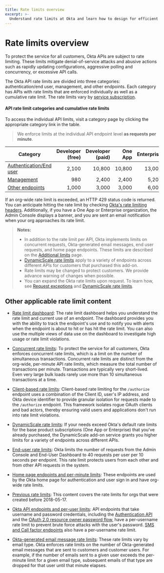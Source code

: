 ```yaml
---
title: Rate limits overview
excerpt: >-
  Understand rate limits at Okta and learn how to design for efficient use of resources
---
```


# Rate limits overview

To protect the service for all customers, Okta APIs are subject to rate limiting. These limits mitigate denial-of-service attacks and abusive actions such as rapidly updating configurations, aggressive polling and concurrency, or excessive API calls.

The Okta API rate limits are divided into three categories: authentication/end user, management, and other endpoints. Each category has APIs with rate limits that are enforced individually as well as a cumulative rate limit. The rate limits vary by [service subscription](https://developer.okta.com/pricing/).

#### API rate limit categories and cumulative rate limits

To access the individual API limits, visit a category page by clicking the appropriate category link in the table.

> We enforce limits at the individual API endpoint level **as requests per minute**.

| Category                                                          | Developer (free) | Developer (paid) | One App | Enterprise | Workforce Identity    |
| ----------------------------------------------------------------- | ----------------:| ----------------:| -------:| ----------:| ---------------------:|
| [Authentication/End user](/docs/reference/rl-global-enduser/)     | 2,100            | 10,800           | 10,800  | 13,000     | 18,250                |
| [Management](/docs/reference/rl-global-mgmt/)                     | 980              | 2,400            | 2,400   | 5,200      | 7,000                 |
| [Other endpoints](/docs/reference/rl-global-other-endpoints/)     | 1,000            | 3,000            | 3,000   | 6,000      | 10,000                |

If an org-wide rate limit is exceeded, an HTTP 429 status code is returned. You can anticipate hitting the rate limit by checking [Okta's rate limiting headers](/docs/reference/rl-best-practices/#check-your-rate-limits-with-okta-s-rate-limit-headers). Additionally, if you have a One App or Enterprise organization, the Admin Console displays a banner, and you are sent an email notification when your org approaches its rate limit.

> **Notes:**
>
> * In addition to the rate limit per API, Okta implements limits on concurrent requests, Okta-generated email messages, end user requests, and home page endpoints. These limits are described on the [Additional limits](/docs/reference/rl-additional-limits/) page.
> * [DynamicScale rate limits](/docs/reference/rl-dynamic-scale/) apply to a variety of endpoints across different APIs for customers that purchased this add-on.
> * Rate limits may be changed to protect customers. We provide advance warning of changes when possible.
> * You can expand the Okta rate limits upon request. To learn how, see [Request exceptions](/docs/reference/rl-best-practices/#request-exceptions) and [DynamicScale rate limits](/docs/reference/rl-dynamic-scale/).
>
## Other applicable rate limit content

* [Rate limit dashboard](/docs/reference/rl-dashboard/): The rate limit dashboard helps you understand the rate limit and current use of an endpoint. The dashboard provides you with the ability to track the endpoint's use and to notify you with alerts when the endpoint is about to hit or has hit the rate limit. You can also use the multiple views of data use on the dashboard to investigate high usage or rate limit violations.

* [Concurrent rate limits](/docs/reference/rl-additional-limits/#concurrent-rate-limits): To protect the service for all customers, Okta enforces concurrent rate limits, which is a limit on the number of simultaneous transactions. Concurrent rate limits are distinct from the org-wide, per-minute API rate limits, which measure the total number of transactions per minute. Transactions are typically very short-lived. Even very large bulk loads rarely use more than 10 simultaneous transactions at a time.

* [Client-based rate limits](/docs/reference/rl-clientbased/): Client-based rate limiting for the `/authorize` endpoint uses a combination of the Client ID, user's IP address, and Okta device identifier to provide granular isolation for requests made to the `/authorize` endpoint. This framework isolates rogue OAuth clients and bad actors, thereby ensuring valid users and applications don't run into rate limit violations.

* [DynamicScale rate limits](/docs/reference/rl-dynamic-scale/): If your needs exceed Okta's default rate limits for the base product subscriptions (One App or Enterprise) that you've already purchased, the  DynamicScale add-on service grants you higher limits for a variety of endpoints across different APIs.

* [End-user rate limits](/docs/reference/rl-additional-limits/#end-user-rate-limits): Okta limits the number of requests from the Admin Console and End-User Dashboard to 40 requests per user per 10 seconds per endpoint. This rate limit protects users from each other and from other API requests in the system.

* [Home page endpoints and per-minute limits](/docs/reference/rl-additional-limits/#okta-home-page-endpoints-and-per-minute-limits): These endpoints are used by the Okta home page for authentication and user sign in and have org-wide rate limits.

* [Previous rate limits](/docs/reference/rl-previous/): This content covers the rate limits for orgs that were created before 2018-05-17.

* [Okta API endpoints and per-user limits](/docs/reference/rl-additional-limits/#okta-api-endpoints-and-per-user-limits): API endpoints that take username and password credentials, including the [Authentication API](/docs/reference/api/authn/) and the [OAuth 2.0 resource owner password flow](/docs/guides/implement-grant-type/ropassword/main/), have a per-username rate limit to prevent brute force attacks with the user's password. [SMS and Call factor endpoints](/docs/reference/rl-additional-limits/#sms-and-call-rate-limits) also have a per-username rate limit.

* [Okta-generated email message rate limits](/docs/reference/rl-additional-limits/#okta-generated-email-message-rate-limits): These rate limits vary by email type. Okta enforces rate limits on the number of Okta-generated email messages that are sent to customers and customer users. For example, if the number of emails sent to a given user exceeds the per-minute limit for a given email type, subsequent emails of that type are dropped for that user until that minute elapses.
